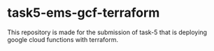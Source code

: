 # task5-ems-gcf-terraform
This repository is made for the submission of task-5 that is deploying google cloud functions with terraform.
